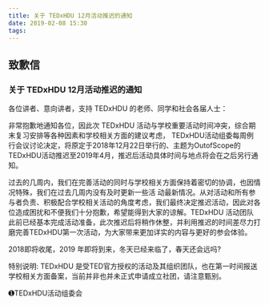 ```yaml
---
title: 关于 TEDxHDU 12月活动推迟的通知
date: 2019-02-08 15:30
tags: 
---
```


## 致歉信

<!-- more -->

### 关于 TEDxHDU 12月活动推迟的通知


各位讲者、意向讲者，支持 TEDxHDU 的老师、同学和社会各届人士：

非常抱歉地通知各位，因此次 TEDxHDU 活动与学校重要活动时间冲突，综合期末复习安排等各种因素和学校相关方面的建议考虑， TEDxHDU活动组委每周例行会议讨论决定，将原定于2018年12月22日举行的、主题为OutofScope的TEDxHDU活动推迟至2019年4月，推迟后活动具体时间与地点将会在之后另行通知。

过去的几周内，我们在完善活动的同时与学校相关方面保持着密切的协调，也因情况特殊，我们在过去几周内没有及时更新一些活 动最新情况。从对活动和所有参与者负责、积极配合学校相关活动的角度考虑，我们最终决定推迟活动，因此对各位造成困扰和不便我们十分抱歉，希望能得到大家的谅解。TEDxHDU 活动团队此前已经基本完成活动准备，此次推迟后将稍作休整，并利用推迟的时间差尽力打磨完善TEDxHDU第一次活动，为大家带来更加详实的内容与更好的参会体验。

2018即将收尾，2019 年即将到来，冬天已经来临了，春天还会远吗?

特别说明: TEDxHDU 是受TED官方授权的活动及其组织团队，也在第一时间报送学校相关方面备案，当前并非也并未正式申请成立社团，请注意甄别。

➊TEDxHDU活动组委会

```
